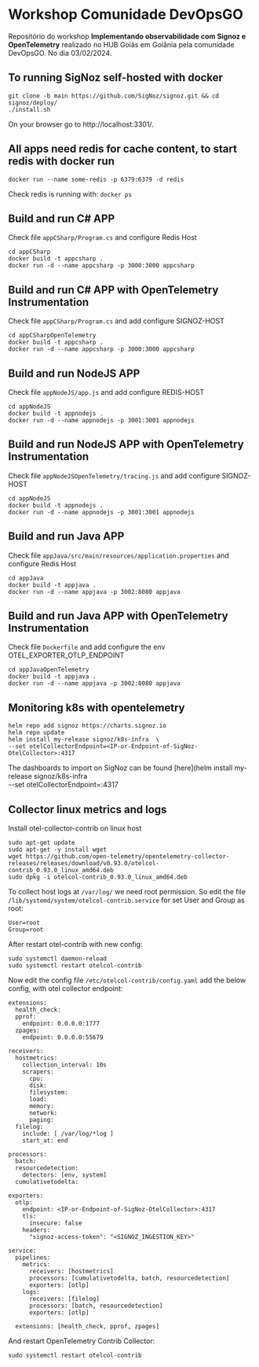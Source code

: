 # Workshop Comunidade DevOpsGO

Repositório do workshop **Implementando observabilidade com Signoz e OpenTelemetry** realizado no HUB Goiás em Goiânia pela comunidade DevOpsGO. No dia 03/02/2024. 

## To running SigNoz self-hosted with docker

```
git clone -b main https://github.com/SigNoz/signoz.git && cd signoz/deploy/
./install.sh
```

On your browser go to http://localhost:3301/.

## All apps need redis for cache content, to start redis with docker run

`docker run --name some-redis -p 6379:6379 -d redis`

Check redis is running with: `docker ps`

## Build and run C# APP 

Check file `appCSharp/Program.cs` and configure Redis Host

```
cd appCSharp
docker build -t appcsharp .
docker run -d --name appcsharp -p 3000:3000 appcsharp
```

## Build and run C# APP with OpenTelemetry Instrumentation

Check file `appCSharp/Program.cs` and add configure SIGNOZ-HOST

```
cd appCSharpOpenTelemetry
docker build -t appcsharp .
docker run -d --name appcsharp -p 3000:3000 appcsharp
```

## Build and run NodeJS APP 

Check file `appNodeJS/app.js` and add configure REDIS-HOST

```
cd appNodeJS
docker build -t appnodejs .
docker run -d --name appnodejs -p 3001:3001 appnodejs
```
## Build and run NodeJS APP with OpenTelemetry Instrumentation

Check file `appNodeJSOpenTelemetry/tracing.js` and add configure SIGNOZ-HOST

```
cd appNodeJS
docker build -t appnodejs .
docker run -d --name appnodejs -p 3001:3001 appnodejs
```

## Build and run Java APP 

Check file `appJava/src/main/resources/application.properties` and configure Redis Host

```
cd appJava
docker build -t appjava .
docker run -d --name appjava -p 3002:8080 appjava
```

## Build and run Java APP with OpenTelemetry Instrumentation

Check file `Dockerfile` and add configure the env OTEL_EXPORTER_OTLP_ENDPOINT

```
cd appJavaOpenTelemetry
docker build -t appjava .
docker run -d --name appjava -p 3002:8080 appjava
```

## Monitoring k8s with opentelemetry

```
helm repo add signoz https://charts.signoz.io
helm repo update
helm install my-release signoz/k8s-infra  \
--set otelCollectorEndpoint=<IP-or-Endpoint-of-SigNoz-OtelCollector>:4317
```

The dashboards to import on SigNoz can be found [here](helm install my-release signoz/k8s-infra  \
--set otelCollectorEndpoint=<IP-or-Endpoint-of-SigNoz-OtelCollector>:4317


## Collector linux metrics and logs

Install otel-collector-contrib on linux host

```
sudo apt-get update
sudo apt-get -y install wget
wget https://github.com/open-telemetry/opentelemetry-collector-releases/releases/download/v0.93.0/otelcol-contrib_0.93.0_linux_amd64.deb
sudo dpkg -i otelcol-contrib_0.93.0_linux_amd64.deb
```
To collect host logs at `/var/log/` we need root permission. So edit the file `/lib/systemd/system/otelcol-contrib.service` for set User and Group as root:

```
User=root
Group=root
```

After restart otel-contrib with new config:

```
sudo systemctl daemon-reload
sudo systemctl restart otelcol-contrib
```

Now edit the config file `/etc/otelcol-contrib/config.yaml` add the below config, with otel collector endpoint:


```
extensions:
  health_check:
  pprof:
    endpoint: 0.0.0.0:1777
  zpages:
    endpoint: 0.0.0.0:55679

receivers:
  hostmetrics:
    collection_interval: 10s
    scrapers:
      cpu:
      disk:
      filesystem:
      load:
      memory:
      network:
      paging:
  filelog:
    include: [ /var/log/*log ]
    start_at: end

processors:
  batch:
  resourcedetection:
    detectors: [env, system]
  cumulativetodelta:

exporters:
  otlp:
    endpoint: <IP-or-Endpoint-of-SigNoz-OtelCollector>:4317
    tls:
      insecure: false
    headers:
      "signoz-access-token": "<SIGNOZ_INGESTION_KEY>"

service:
  pipelines:
    metrics:
      receivers: [hostmetrics]
      processors: [cumulativetodelta, batch, resourcedetection]
      exporters: [otlp]
    logs:
      receivers: [filelog]
      processors: [batch, resourcedetection]
      exporters: [otlp]

  extensions: [health_check, pprof, zpages]

```

And restart OpenTelemetry Contrib Collector:

```
sudo systemctl restart otelcol-contrib
```